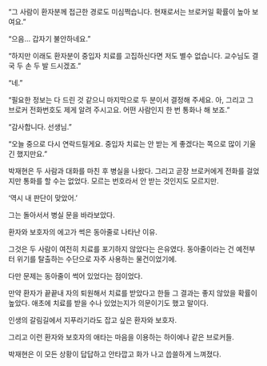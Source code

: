 “그 사람이 환자분께 접근한 경로도 미심쩍습니다. 현재로서는 브로커일 확률이 높아 보여요.”

“으음… 갑자기 불안하네요.”

“하지만 이래도 환자분이 중입자 치료를 고집하신다면 저도 별수 없습니다. 교수님도 결국 두 손 두 발 드시겠죠.”

“네.”

“필요한 정보는 다 드린 것 같으니 마지막으로 두 분이서 결정해 주세요. 아, 그리고 그 브로커 전화번호도 제게 알려 주시고요. 어떤 사람인지 한 번 통화나 해 보죠.”

“감사합니다. 선생님.”

“오늘 중으로 다시 연락드릴게요. 중입자 치료는 안 받는 게 좋겠다는 쪽으로 많이 기울긴 했지만요.”

박재현은 두 사람과 대화를 마친 후 병실을 나왔다. 그리고 곧장 브로커에게 전화를 걸었지만 통화를 할 수는 없었다. 모르는 번호라서 안 받는 것인지도 모르지만.

‘역시 내 판단이 맞았어.’

그는 돌아서서 병실 문을 바라보았다.

환자와 보호자의 에고가 썩은 동아줄로 나타난 이유.

그것은 두 사람이 여전히 치료를 포기하지 않았다는 은유였다. 동아줄이라는 건 예전부터 위기를 탈출하는 수단으로 자주 사용하는 물건이었기에.

다만 문제는 동아줄이 썩어 있었다는 점이었다.

만약 환자가 끝끝내 자의 퇴원해서 치료를 받았다고 한들 그 결과는 좋지 않았을 확률이 높았다. 애초에 치료를 받을 수나 있었는지가 의문이기도 했고 말이다.

인생의 갈림길에서 지푸라기라도 잡고 싶은 환자와 보호자.

그리고 이런 환자와 보호자의 애타는 마음을 이용하는 하이에나 같은 브로커들.

박재현은 이 모든 상황이 답답하고 안타깝고 화가 나고 씁쓸하게 느껴졌다.